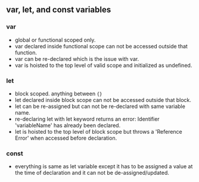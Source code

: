 ## var, let, and const variables

### var
* global or functional scoped only.
* var declared inside functional scope can not be accessed outside that function.
* var can be re-declared which is the issue with var.
* var is hoisted to the top level of valid scope and initialized as undefined.

### let
* block scoped. anything between `{}`
* let declared inside block scope can not be accessed outside that block.
* let can be re-assigned but can not be re-declared with same variable name.
* re-declaring let with let keyword returns an error: Identifier 'variableName' has already been declared.
* let is hoisted to the top level of block scope but throws a 'Reference Error' when accessed before declaration.

### const
* everything is same as let variable except it has to be assigned a value at the time of declaration and it can not be de-assigned/updated.
